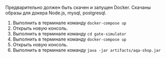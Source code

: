 Предварительно должен быть скачен и запущен Docker. Скачаны образы для докера Node.js, mysql, postgresql.
1. Выполнить в терминале команду `docker-compose up`
1. Открыть новую консоль.
1. Выполнить в терминале команду `cd gate-simulator`
1. Выполнить в терминале команду `docker-compose up`
1. Открыть новую консоль.
1. Выполнить в терминале команду `java -jar artifacts/aqa-shop.jar`

<!--
docker-compose up
java -jar artifacts/aqa-shop.jar  -P:jdbc.url=jdbc:mysql://localhost:3306/app -P:jdbc.user=app -P:jdbc.password=pass
docker-compose exec notmysql psql -U app -d rand -W
docker-compose exec mysql mysql -u app app -p
show tables;
SELECT * FROM payment_entity;
SELECT * FROM order_entity;
SELECT * FROM credit_request_entity;
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

cd gate-simulator
docker image build -t node-app:1.0 .
docker image ls

git init
git remote add origin https://github.com/netology-git/demo.git
git add .gitignore
git add -f artifacts/app-deadline.jar
git add *
git commit -am "Initial commit"
git push --set-upstream origin master
-->